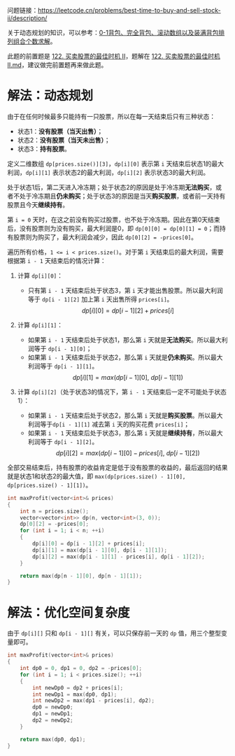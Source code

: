 问题链接：https://leetcode.cn/problems/best-time-to-buy-and-sell-stock-ii/description/

关于动态规划的知识，可以参考：[0-1背包、完全背包、滚动数组以及装满背包排列组合个数求解](https://github.com/SakuraMayAi/Tricks-of-Programming/blob/main/Algorithms%20And%20Data%20Structure/0-1%E8%83%8C%E5%8C%85%E3%80%81%E5%AE%8C%E5%85%A8%E8%83%8C%E5%8C%85%E3%80%81%E6%BB%9A%E5%8A%A8%E6%95%B0%E7%BB%84%E4%BB%A5%E5%8F%8A%E8%A3%85%E6%BB%A1%E8%83%8C%E5%8C%85%E6%8E%92%E5%88%97%E7%BB%84%E5%90%88%E4%B8%AA%E6%95%B0%E6%B1%82%E8%A7%A3.md)。

此题的前置题是 [122. 买卖股票的最佳时机 II](https://leetcode.cn/problems/best-time-to-buy-and-sell-stock-ii/description/)，题解在 [122. 买卖股票的最佳时机 II.md](https://github.com/SakuraMayAi/LintCode/blob/main/Dynamic%20Programming/213.%20%E6%89%93%E5%AE%B6%E5%8A%AB%E8%88%8D%20II.md)，建议做完前置题再来做此题。

# 解法：动态规划

由于在任何时候最多只能持有一只股票，所以在每一天结束后只有三种状态：

- 状态1：**没有股票（当天出售）**；
- 状态2：**没有股票（当天未出售）**；
- 状态3：**持有股票**。

定义二维数组 `dp[prices.size()][3]`，`dp[i][0]` 表示第 `i` 天结束后状态1的最大利润，`dp[i][1]` 表示状态2的最大利润，`dp[i][2]` 表示状态3的最大利润。

处于状态1后，第二天进入冷冻期；处于状态2的原因是处于冷冻期**无法购买**，或者不处于冷冻期且**仍未购买**；处于状态3的原因是当天**购买股票**，或者前一天持有股票且今天**继续持有**。

第 `i = 0` 天时，在这之前没有购买过股票，也不处于冷冻期。因此在第0天结束后，没有股票则为没有购买，最大利润是0，即 `dp[0][0] = dp[0][1] = 0`；而持有股票则为购买了，最大利润会减少，因此 `dp[0][2] = -prices[0]`。

遍历所有价格，`1 <= i < prices.size()`。对于第 `i` 天结束后的最大利润，需要根据第 `i - 1` 天结束后的情况计算：
1. 计算 `dp[i][0]`：
   - 只有第 `i - 1` 天结束后处于状态3，第 `i` 天才能出售股票。所以最大利润等于 `dp[i - 1][2]` 加上第 `i` 天出售所得 `prices[i]`。
$$dp[i][0] = dp[i - 1][2] + prices[i]$$

2. 计算 `dp[i][1]`：
   - 如果第 `i - 1` 天结束后处于状态1，那么第 `i` 天就是**无法购买**。所以最大利润等于 `dp[i - 1][0]`；
   - 如果第 `i - 1` 天结束后处于状态2，那么第 `i` 天就是**仍未购买**。所以最大利润等于 `dp[i - 1][1]`。
$$dp[i][1] = max(dp[i - 1][0],\ dp[i - 1][1])$$

3. 计算 `dp[i][2]`（处于状态3的情况下，第 `i - 1` 天结束后一定不可能处于状态1）：
   - 如果第 `i - 1` 天结束后处于状态2，那么第 `i` 天就是**购买股票**。所以最大利润等于`dp[i - 1][1]` 减去第 `i` 天的购买花费 `prices[i]`；
   - 如果第 `i - 1` 天结束后处于状态3，那么第 `i` 天就是**继续持有**，所以最大利润等于 `dp[i - 1][2]`。
$$dp[i][2] = max(dp[i - 1][0] - prices[i],\ dp[i - 1][2])$$

全部交易结束后，持有股票的收益肯定是低于没有股票的收益的，最后返回的结果就是状态1和状态2的最大值，即 `max(dp[prices.size() - 1][0], dp[prices.size() - 1][1])`。

```cpp
int maxProfit(vector<int>& prices)
{
    int n = prices.size();
    vector<vector<int>> dp(n, vector<int>(3, 0));
    dp[0][2] = -prices[0];
    for (int i = 1; i < n; ++i)
    {
        dp[i][0] = dp[i - 1][2] + prices[i];
        dp[i][1] = max(dp[i - 1][0], dp[i - 1][1]);
        dp[i][2] = max(dp[i - 1][1] - prices[i], dp[i - 1][2]);
    }

    return max(dp[n - 1][0], dp[n - 1][1]);
}
```

# 解法：优化空间复杂度

由于 `dp[i][]` 只和 `dp[i - 1][]` 有关，可以只保存前一天的 `dp` 值，用三个整型变量即可。

```cpp
int maxProfit(vector<int>& prices)
{
    int dp0 = 0, dp1 = 0, dp2 = -prices[0];
    for (int i = 1; i < prices.size(); ++i)
    {
        int newDp0 = dp2 + prices[i];
        int newDp1 = max(dp0, dp1);
        int newDp2 = max(dp1 - prices[i], dp2);
        dp0 = newDp0;
        dp1 = newDp1;
        dp2 = newDp2;
    }

    return max(dp0, dp1);
}
```
